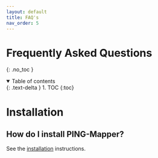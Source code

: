 ```yaml
---
layout: default
title: FAQ's
nav_order: 5
---
```





# Frequently Asked Questions

{: .no_toc }

<details open markdown="block">
  <summary>
    Table of contents
  </summary>
  {: .text-delta }
1. TOC
{:toc}
</details>

# Installation

## How do I install PING-Mapper?

See the [installation](./gettingstarted/Installation.md) instructions.
